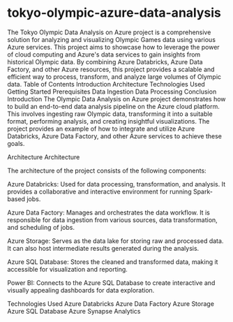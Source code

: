 # tokyo-olympic-azure-data-analysis
The Tokyo Olympic Data Analysis on Azure project is a comprehensive solution for analyzing and visualizing Olympic Games data using various Azure services. This project aims to showcase how to leverage the power of cloud computing and Azure's data services to gain insights from historical Olympic data. By combining Azure Databricks, Azure Data Factory, and other Azure resources, this project provides a scalable and efficient way to process, transform, and analyze large volumes of Olympic data.
Table of Contents
Introduction
Architecture
Technologies Used
Getting Started
Prerequisites
Data Ingestion
Data Processing
Conclusion
Introduction
The Olympic Data Analysis on Azure project demonstrates how to build an end-to-end data analysis pipeline on the Azure cloud platform. This involves ingesting raw Olympic data, transforming it into a suitable format, performing analysis, and creating insightful visualizations. The project provides an example of how to integrate and utilize Azure Databricks, Azure Data Factory, and other Azure services to achieve these goals.

Architecture
Architecture

The architecture of the project consists of the following components:

Azure Databricks: Used for data processing, transformation, and analysis. It provides a collaborative and interactive environment for running Spark-based jobs.

Azure Data Factory: Manages and orchestrates the data workflow. It is responsible for data ingestion from various sources, data transformation, and scheduling of jobs.

Azure Storage: Serves as the data lake for storing raw and processed data. It can also host intermediate results generated during the analysis.

Azure SQL Database: Stores the cleaned and transformed data, making it accessible for visualization and reporting.

Power BI: Connects to the Azure SQL Database to create interactive and visually appealing dashboards for data exploration.

Technologies Used
Azure Databricks
Azure Data Factory
Azure Storage
Azure SQL Database
Azure Synapse Analytics
